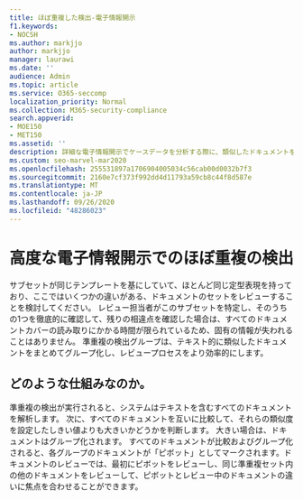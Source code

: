 ```yaml
---
title: ほぼ重複した検出-電子情報開示
f1.keywords:
- NOCSH
ms.author: markjjo
author: markjjo
manager: laurawi
ms.date: ''
audience: Admin
ms.topic: article
ms.service: O365-seccomp
localization_priority: Normal
ms.collection: M365-security-compliance
search.appverid:
- MOE150
- MET150
ms.assetid: ''
description: 詳細な電子情報開示でケースデータを分析する際に、類似したドキュメントをグループ化するには、近い重複検出を使用します。
ms.custom: seo-marvel-mar2020
ms.openlocfilehash: 255531897a1706904005034c56cab00d0032b7f3
ms.sourcegitcommit: 2160e7cf373f992dd4d11793a59cb8c44f8d587e
ms.translationtype: MT
ms.contentlocale: ja-JP
ms.lasthandoff: 09/26/2020
ms.locfileid: "48286023"
---
```

# <a name="near-duplicate-detection-in-advanced-ediscovery"></a>高度な電子情報開示でのほぼ重複の検出

サブセットが同じテンプレートを基にしていて、ほとんど同じ定型表現を持っており、ここではいくつかの違いがある、ドキュメントのセットをレビューすることを検討してください。 レビュー担当者がこのサブセットを特定し、そのうちの1つを徹底的に確認して、残りの相違点を確認した場合は、すべてのドキュメントカバーの読み取りにかかる時間が限られているため、固有の情報が失われることはありません。 準重複の検出グループは、テキスト的に類似したドキュメントをまとめてグループ化し、レビュープロセスをより効率的にします。

## <a name="how-does-it-work"></a>どのような仕組みなのか。

準重複の検出が実行されると、システムはテキストを含むすべてのドキュメントを解析します。 次に、すべてのドキュメントを互いに比較して、それらの類似度を設定したしきい値よりも大きいかどうかを判断します。 大きい場合は、ドキュメントはグループ化されます。 すべてのドキュメントが比較およびグループ化されると、各グループのドキュメントが「ピボット」としてマークされます。ドキュメントのレビューでは、最初にピボットをレビューし、同じ準重複セット内の他のドキュメントをレビューして、ピボットとレビュー中のドキュメントの違いに焦点を合わせることができます。
